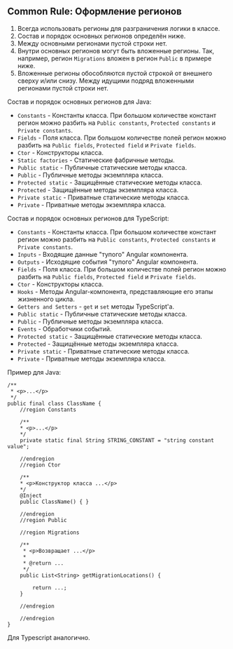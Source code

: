 ## Common Rule: Оформление регионов

1. Всегда использовать регионы для разграничения логики в классе.
2. Состав и порядок основных регионов определён ниже.
3. Между основными регионами пустой строки нет.
4. Внутри основных регионов могут быть вложенные регионы. Так, например, регион `Migrations` вложен в регион `Public` в примере ниже.
5. Вложенные регионы обособляются пустой строкой от внешнего сверху и/или снизу. Между идущими подряд вложенными регионами пустой строки нет.

Состав и порядок основных регионов для Java:

- `Constants` - Константы класса. При большом количестве констант регион можно разбить на `Public constants`, `Protected constants` и `Private constants`.
- `Fields` - Поля класса. При большом количестве полей регион можно разбить на `Public fields`, `Protected field` и `Private fields`.
- `Ctor` - Конструкторы класса.
- `Static factories` - Статические фабричные методы.
- `Public static` - Публичные статические методы класса.
- `Public` - Публичные методы экземпляра класса.
- `Protected static` - Защищённые статические методы класса.
- `Protected` - Защищённые методы экземпляра класса.
- `Private static` - Приватные статические методы класса.
- `Private` - Приватные методы экземпляра класса.

Состав и порядок основных регионов для TypeScript:

- `Constants` - Константы класса. При большом количестве констант регион можно разбить на `Public constants`, `Protected constants` и `Private constants`.
- `Inputs` - Входящие данные "тупого" Angular компонента.
- `Outputs` - Исходящие события "тупого" Angular компонента.
- `Fields` - Поля класса. При большом количестве полей регион можно разбить на `Public fields`, `Protected field` и `Private fields`.
- `Ctor` - Конструкторы класса.
- `Hooks` - Методы Angular-компонента, представляющие его этапы жизненного цикла.
- `Getters and Setters` - `get` и `set` методы TypeScript'а.
- `Public static` - Публичные статические методы класса.
- `Public` - Публичные методы экземпляра класса.
- `Events` - Обработчики событий.
- `Protected static` - Защищённые статические методы класса.
- `Protected` - Защищённые методы экземпляра класса.
- `Private static` - Приватные статические методы класса.
- `Private` - Приватные методы экземпляра класса.

Пример для Java:

```
/**
 * <p>...</p>
 */
public final class ClassName {
    //region Constants

    /**
    * <p>...</p>
    */
    private static final String STRING_CONSTANT = "string constant value";

    //endregion
    //region Ctor

    /**
    * <p>Конструктор класса ...</p>
    */
    @Inject
    public ClassName() { }

    //endregion
    //region Public

    //region Migrations

    /**
     * <p>Возвращает ...</p>
     *
     * @return ...
     */ 
    public List<String> getMigrationLocations() {

        return ...;
    }

    //endregion

    //endregion
}
```

Для Typescript аналогично.

